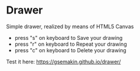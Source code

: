 # Drawer

Simple drawer, realized by means of HTML5 Canvas

- press "s" on keyboard to Save your drawing
- press "r" on keyboard to Repeat your drawing
- press "c" on keyboard to Delete your drawing

Test it here:
https://gsemakin.github.io/drawer/
